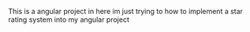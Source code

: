 This is a angular project in here im just trying to how to implement a star rating system into my angular project
